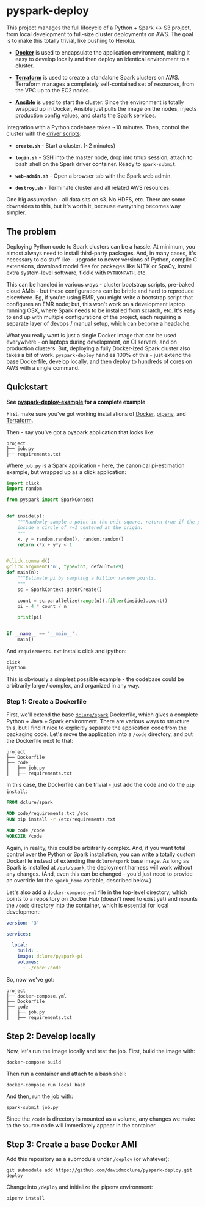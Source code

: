 
# pyspark-deploy

This project manages the full lifecycle of a Python + Spark <-> S3 project, from local development to full-size cluster deployments on AWS. The goal is to make this totally trivial, like pushing to Heroku.

- [**Docker**](https://www.docker.com/) is used to encapsulate the application environment, making it easy to develop locally and then deploy an identical environment to a cluster.

- [**Terraform**](https://www.terraform.io/) is used to create a standalone Spark clusters on AWS. Terraform manages a completely self-contained set of resources, from the VPC up to the EC2 nodes.

- [**Ansible**](https://www.ansible.com/) is used to start the cluster. Since the environment is totally wrapped up in Docker, Ansible just pulls the image on the nodes, injects production config values, and starts the Spark services.

Integration with a Python codebase takes ~10 minutes. Then, control the cluster with the [driver scripts](terraform/spark-cluster):

- **`create.sh`** - Start a cluster. (~2 minutes)

- **`login.sh`** - SSH into the master node, drop into tmux session, attach to bash shell on the Spark driver container. Ready to `spark-submit`.

- **`web-admin.sh`** - Open a browser tab with the Spark web admin.

- **`destroy.sh`** - Terminate cluster and all related AWS resources.

One big assumption - all data sits on s3. No HDFS, etc. There are some downsides to this, but it's worth it, because everything becomes way simpler.

## The problem

Deploying Python code to Spark clusters can be a hassle. At minimum, you almost always need to install third-party packages. And, in many cases, it's necessary to do stuff like - upgrade to newer versions of Python, compile C extensions, download model files for packages like NLTK or SpaCy, install extra system-level software, fiddle with `PYTHONPATH`, etc.

This can be handled in various ways - cluster bootstrap scripts, pre-baked cloud AMIs - but these configurations can be brittle and hard to reproduce elsewhere. Eg, if you're using EMR, you might write a bootstrap script that configures an EMR node; but, this won't work on a development laptop running OSX, where Spark needs to be installed from scratch, etc. It's easy to end up with multiple configurations of the project, each requiring a separate layer of devops / manual setup, which can become a headache.

What you really want is just a single Docker image that can be used everywhere - on laptops during development, on CI servers, and on production clusters. But, deploying a fully Docker-ized Spark cluster also takes a bit of work. `pyspark-deploy` handles 100% of this - just extend the base Dockerfile, develop locally, and then deploy to hundreds of cores on AWS with a single command.

## Quickstart

**See [pyspark-deploy-example](https://github.com/davidmcclure/pyspark-deploy-example) for a complete example**

First, make sure you've got working installations of [Docker](https://www.docker.com/), [pipenv](https://pipenv.readthedocs.io/en/latest/), and [Terraform](https://www.terraform.io/).

Then - say you've got a pyspark application that looks like:

```text
project
├── job.py
├── requirements.txt
```

Where `job.py` is a Spark application - here, the canonical pi-estimation example, but wrapped up as a click application:

```python
import click
import random

from pyspark import SparkContext


def inside(p):
    """Randomly sample a point in the unit square, return true if the point is
    inside a circle of r=1 centered at the origin.
    """
    x, y = random.random(), random.random()
    return x*x + y*y < 1


@click.command()
@click.argument('n', type=int, default=1e9)
def main(n):
    """Estimate pi by sampling a billion random points.
    """
    sc = SparkContext.getOrCreate()

    count = sc.parallelize(range(n)).filter(inside).count()
    pi = 4 * count / n

    print(pi)


if __name__ == '__main__':
    main()
```

And `requirements.txt` installs click and ipython:

```text
click
ipython
```

This is obviously a simplest possible example - the codebase could be arbitrarily large / complex, and organized in any way.

### Step 1: Create a Dockerfile

First, we'll extend the base [`dclure/spark`](docker/Dockerfile) Dockerfile, which gives a complete Python + Java + Spark environment. There are various ways to structure this, but I find it nice to explicitly separate the application code from the packaging code. Let's move the application into a `/code` directory, and put the Dockerfile next to that:

```text
project
├── Dockerfile
├── code
│   ├── job.py
│   ├── requirements.txt
```

In this case, the Dockerfile can be trivial - just add the code and do the `pip install`:

```dockerfile
FROM dclure/spark

ADD code/requirements.txt /etc
RUN pip install -r /etc/requirements.txt

ADD code /code
WORKDIR /code
```

Again, in reality, this could be arbitrarily complex. And, if you want total control over the Python or Spark installation, you can write a totally custom Dockerfile instead of extending the `dclure/spark` base image. As long as Spark is installed at `/opt/spark`, the deployment harness will work without any changes. (And, even this can be changed - you'd just need to provide an override for the `spark_home` variable, described below.)

Let's also add a `docker-compose.yml` file in the top-level directory, which points to a repository on Docker Hub (doesn't need to exist yet) and mounts the `/code` directory into the container, which is essential for local development:

```yml
version: '3'

services:

  local:
    build: .
    image: dclure/pyspark-pi
    volumes:
      - ./code:/code
```

So, now we've got:

```text
project
├── docker-compose.yml
├── Dockerfile
├── code
│   ├── job.py
│   ├── requirements.txt
```

## Step 2: Develop locally

Now, let's run the image locally and test the job. First, build the image with:

`docker-compose build`

Then run a container and attach to a bash shell:

`docker-compose run local bash`

And then, run the job with:

`spark-submit job.py`

Since the `/code` is directory is mounted as a volume, any changes we make to the source code will immediately appear in the container.

## Step 3: Create a base Docker AMI

Add this repository as a submodule under `/deploy` (or whatever):

`git submodule add https://github.com/davidmcclure/pyspark-deploy.git deploy`

Change into `/deploy` and initialize the pipenv environment:

`pipenv install`
